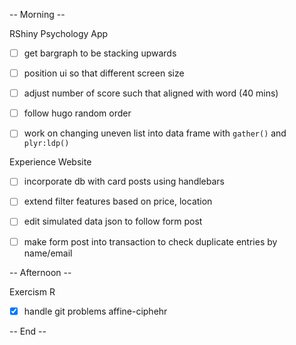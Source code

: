 
-- Morning -- 

RShiny Psychology App
- [ ] get bargraph to be stacking upwards 
- [ ] position ui so that different screen size
- [ ] adjust number of score such that aligned with word (40 mins)
- [ ] follow hugo random order 
- [ ] work on changing uneven list into data frame with `gather()` and `plyr:ldp()`


Experience Website 
- [ ] incorporate db with card posts using handlebars
- [ ] extend filter features based on price, location
- [ ] edit simulated data json to follow form post
- [ ] make form post into transaction to check duplicate entries by name/email


-- Afternoon --

Exercism R
- [x] handle git problems affine-ciphehr



-- End -- 
